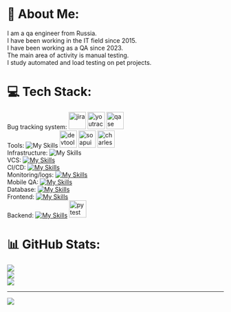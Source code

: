 # 💫 About Me:
I am a qa engineer from Russia. <br/> 
I have been working in the IT field since 2015. <br/> 
I have been working as a QA since 2023. <br/> 
The main area of activity is manual testing.<br/> 
I study automated and load testing on pet projects.<br/> 

# 💻 Tech Stack:
 Bug tracking system:
<img src="https://cdn.jsdelivr.net/gh/devicons/devicon/icons/jira/jira-original.svg" title="jira" alt="jira" width="40" height="40"/>
<img src="https://upload.wikimedia.org/wikipedia/commons/thumb/8/8d/YouTrack_Icon.svg/1024px-YouTrack_Icon.svg.png?20200803082248" title="youtrack" alt="youtrack" width="40" height="40"/>
<img src="https://luna1.co/eb0187.png" title="qase" alt="qase" width="40" height="40"/><br/> 
 Tools: 
 ![My Skills](https://skillicons.dev/icons?i=postman,figma,bash&theme=light)
<img src="https://d33wubrfki0l68.cloudfront.net/38b5c953a4667366685d55db55d057c86db1fc54/a0fdc/static/acae6b24d940347661ca901ea07f47c1/chrome-dev-logo-icon.png" title="devtools" alt="devtools" width="40" height="40"/>
<img src="https://encrypted-tbn0.gstatic.com/images?q=tbn:ANd9GcTDLj-17hLuPse4K5lo4VLNFRn89rjLSB-KKIZMdNjB0Q&s" title="soapui" alt="soapui" width="40" height="40"/>
<img src="https://cdn.icon-icons.com/icons2/3053/PNG/512/charles_proxy_macos_bigsur_icon_190302.png" title="charles" alt="charles" width="40" height="40"/><br/>
 Infrastructure:
 ![My Skills](https://skillicons.dev/icons?i=linux,docker,kubernetes,&theme=light)<br/>
 VCS:
  [![My Skills](https://skillicons.dev/icons?i=git,github&theme=light)](https://skillicons.dev)<br/>
 CI/CD:
 [![My Skills](https://skillicons.dev/icons?i=jenkins,githubactions&theme=light)](https://skillicons.dev)<br/>
 Monitoring/logs:
 [![My Skills](https://skillicons.dev/icons?i=grafana,prometheus&theme=light)](https://skillicons.dev)<br/>
 Mobile QA:
 [![My Skills](https://skillicons.dev/icons?i=androidstudio&theme=light)](https://skillicons.dev)<br/> 
 Database:
 [![My Skills](https://skillicons.dev/icons?i=postgres&theme=light)](https://skillicons.dev)<br/>
 Frontend:
 [![My Skills](https://skillicons.dev/icons?i=html,css)](https://skillicons.dev)<br/>
 Backend:
 [![My Skills](https://skillicons.dev/icons?i=python,selenium&theme=light)](https://skillicons.dev)
 <img src="https://upload.wikimedia.org/wikipedia/commons/b/ba/Pytest_logo.svg" title="pytest" alt="pytest" width="40" height="40"/>


# 📊 GitHub Stats:
![](https://github-readme-stats.vercel.app/api?username=pasha1019&theme=dark&hide_border=false&include_all_commits=false&count_private=false)<br/>
![](https://github-readme-streak-stats.herokuapp.com/?user=pasha1019&theme=dark&hide_border=false)<br/>
![](https://github-readme-stats.vercel.app/api/top-langs/?username=pasha1019&theme=dark&hide_border=false&include_all_commits=false&count_private=false&layout=compact)

---
[![](https://visitcount.itsvg.in/api?id=pasha1019&icon=0&color=0)](https://visitcount.itsvg.in)

<!-- Proudly created with GPRM ( https://gprm.itsvg.in ) -->
